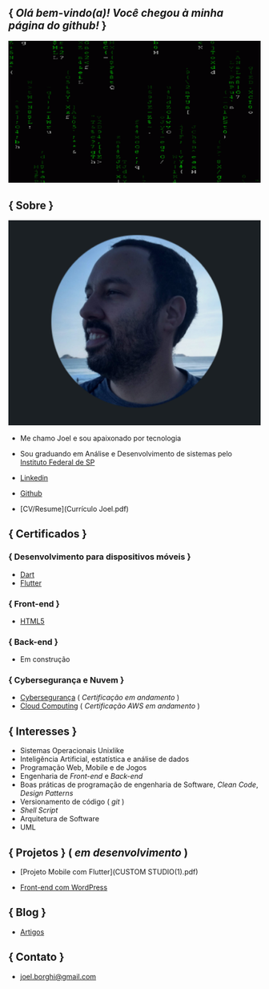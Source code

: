 ## { _Olá bem-vindo(a)! Você chegou à minha página do github!_ }

![Gif](Matrix.gif)


## { Sobre }

![Image](Perfil.png)


 - Me chamo Joel e sou apaixonado por tecnologia
 - Sou graduando em Análise e Desenvolvimento de sistemas pelo [Instituto Federal de SP](https://bra.ifsp.edu.br)
 
 - [Linkedin](https://www.linkedin.com/in/joel-guerreiro-a35866108)
 
 - [Github](https://github.com/Joelfo123)
 
 - [CV/Resume](Currículo Joel.pdf)


## { Certificados } 

### { Desenvolvimento para dispositivos móveis }


 - [Dart](https://www.devmedia.com.br/certificado/tecnologia/dart/joel-guerreiro)
 - [Flutter](https://www.devmedia.com.br/certificado/tecnologia/flutter/joel-guerreiro)
 
 
### { Front-end }
 
 - [HTML5](https://www.devmedia.com.br/certificado/tecnologia/html/joel-guerreiro)
 
### { Back-end }
 
 - Em construção


### { Cybersegurança e Nuvem }
 
 - [Cybersegurança]() ( _Certificação em andamento_ )
 - [Cloud Computing]() ( _Certificação AWS em andamento_ ) 


## { Interesses }
 
 - Sistemas Operacionais Unixlike
 - Inteligência Artificial, estatística e análise de dados
 - Programação Web, Mobile e de Jogos 
 - Engenharia de _Front-end_ e _Back-end_
 - Boas práticas de programação de engenharia de Software, _Clean Code_, _Design Patterns_
 - Versionamento de código ( _git_ )
 - _Shell Script_
 - Arquitetura de Software
 - UML

## { Projetos } ( _em desenvolvimento_ )
 
 - [Projeto Mobile com Flutter](CUSTOM STUDIO(1).pdf)

 - [Front-end com WordPress](https://cursospremium.com.br)


## { Blog }

- [Artigos](https://techrookie1987.blogspot.com)


## { Contato }

- [joel.borghi@gmail.com](mailto:joel.borghi@gmail.com)

